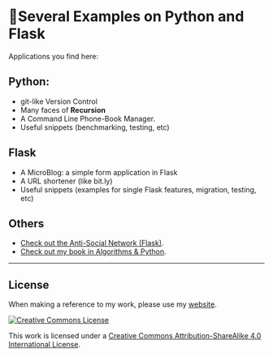 # 🚀Several Examples on Python and Flask

Applications you find here:


## Python:

* git-like Version Control
* Many faces of **Recursion**
* A Command Line Phone-Book Manager.
* Useful snippets (benchmarking, testing, etc)



## Flask

* A MicroBlog: a simple form application in Flask
* A URL shortener (like bit.ly)
* Useful snippets (examples for single Flask features, migration, testing, etc)


## Others

* [Check out the Anti-Social Network (Flask)](https://anti-social.herokuapp.com/).
* [Check out my book in Algorithms & Python](https://github.com/bt3gl/Python-and-Algorithms-and-Data-Structures).



----


## License

When making a reference to my work, please use my [website](http://bt3gl.github.io/index.html).

<a rel="license" href="http://creativecommons.org/licenses/by-sa/4.0/"><img alt="Creative Commons License" style="border-width:0" src="http://i.creativecommons.org/l/by-sa/4.0/88x31.png" /></a><br />

This work is licensed under a [Creative Commons Attribution-ShareAlike 4.0 International License](http://creativecommons.org/licenses/by-sa/4.0/).



